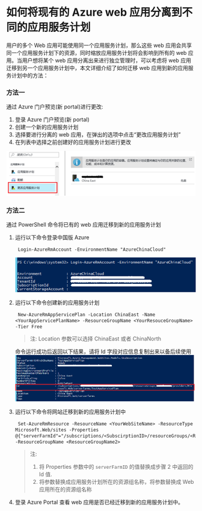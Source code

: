 # 如何将现有的 Azure web 应用分离到不同的应用服务计划 #

用户的多个 Web 应用可能使用同一个应用服务计划，那么这些 web 应用会共享同一个应用服务计划下的资源，同时缩放应用服务计划将会影响到所有的 web 应用。当用户想将某个 web 应用分离出来进行独立管理时，可以考虑将 web 应用迁移到另一个应用服务计划中，本文详细介绍了如何迁移 web 应用到新的应用服务计划中的方法：

### 方法一 ###

通过 Azure 门户预览(新 portal)进行更改:

1. 登录 Azure 门户预览(新 portal)
2. 创建一个新的应用服务计划
3. 选择要进行分离的 web 应用，在弹出的选项中点击“更改应用服务计划”
4. 在列表中选择之前创建好的应用服务计划进行更改

![portal-app-service-plans](./media/aog-web-apps-howto-separate-app-service-plans/azure-portal-app-service-plans.png)

### 方法二 ###

通过 PowerShell 命令将已有的 web 应用迁移到新的应用服务计划

 
1. 运行以下命令登录中国版 Azure

    	Login-AzureRmAccount -EnvironmentName "AzureChinaCloud"

	![powershell-login](./media/aog-web-apps-howto-separate-app-service-plans/powershell-login.png)

2. 运行以下命令创建新的应用服务计划

    	New-AzureRmAppServicePlan -Location ChinaEast -Name <YourAppServicePlanName> -ResourceGroupName <YourResouceGroupName> -Tier Free

	>注: Location 参数可以选择 ChinaEast 或者 ChinaNorth

	命令运行成功后返回以下结果，请将 Id 字段对应信息复制出来以备后续使用
	![powershell-app-service-plan-id](./media/aog-web-apps-howto-separate-app-service-plans/powershell-app-service-plan-id.png)

3. 运行以下命令将网站迁移到新的应用服务计划中

		Set-AzureRmResource -ResourceName <YourWebSiteName> -ResourceType Microsoft.Web/sites -Properties @{"serverFarmId"="/subscriptions/<SubscirptionID>/resourceGroups/<ResourceGroupName1>/providers/Microsoft.Web/serverfarms/TestAppServicePlan"} -ResourceGroupName <ResourceGroupName2>

	>注: 
	>1. 将 Properties 参数中的 `serverFarmID` 的值替换成步骤 2 中返回的 Id 值.
	>2. 将参数<ResourceGroupName1>替换成应用服务计划所在的资源组名称，将参数<ResourceGroupName2>替换成 Web 应用所在的资源组名称

4. 登录 Azure Portal 查看 web 应用是否已经迁移到新的应用服务计划中。

